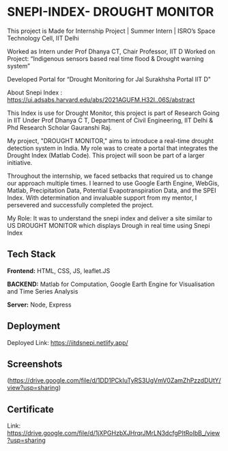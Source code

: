 
# SNEPI-INDEX- DROUGHT MONITOR

This project is Made for Internship Project |
Summer Intern | ISRO’s Space Technology Cell, IIT Delhi


Worked as Intern under Prof Dhanya CT, Chair Professor, IIT D
Worked on Project: “Indigenous sensors based real time flood & Drought warning system”

Developed Portal for “Drought Monitoring for Jal Surakhsha Portal IIT D"

About Snepi Index : https://ui.adsabs.harvard.edu/abs/2021AGUFM.H32I..06S/abstract

This Index is use for Drought Monitor, this project is part of Research Going in IIT Under Prof Dhanya C T, Department of Civil Engineering, IIT Delhi & Phd Research Scholar Gauranshi Raj.

My project, "DROUGHT MONITOR," aims to introduce a real-time drought detection system in India. My role was to create a portal that integrates the Drought Index (Matlab Code). This project will soon be part of a larger initiative.

Throughout the internship, we faced setbacks that required us to change our approach multiple times. I learned to use Google Earth Engine, WebGis, Matlab, Precipitation Data, Potential Evapotranspiration Data, and the SPEI Index. With determination and invaluable support from my mentor, I persevered and successfully completed the project.

My Role: It was to understand the snepi index and deliver a site similar to US DROUGHT MONITOR which displays Drough in real time using Snepi Index



## Tech Stack

**Frontend:** HTML, CSS, JS, leaflet.JS

**BACKEND:** Matlab for Computation, Google Earth Engine for Visualisation and Time Series Analysis

**Server:** Node, Express


## Deployment

Deployed Link: https://iitdsnepi.netlify.app/


## Screenshots

(https://drive.google.com/file/d/1DD1PCkIuTyRS3UgVmV0ZamZhPzzdDUtY/view?usp=sharing)


## Certificate 

Link: https://drive.google.com/file/d/1jXPGHzbXJHrqrJMrLN3dcfgPItRoIbB_/view?usp=sharing

